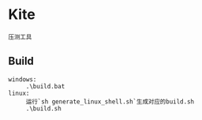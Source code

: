 Kite
========
    压测工具

Build
-----
    windows:
         .\build.bat
    linux:
         运行`sh generate_linux_shell.sh`生成对应的build.sh
         .\build.sh